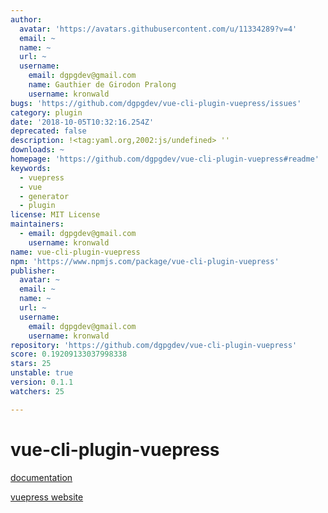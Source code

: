 ```yaml
---
author:
  avatar: 'https://avatars.githubusercontent.com/u/11334289?v=4'
  email: ~
  name: ~
  url: ~
  username:
    email: dgpgdev@gmail.com
    name: Gauthier de Girodon Pralong
    username: kronwald
bugs: 'https://github.com/dgpgdev/vue-cli-plugin-vuepress/issues'
category: plugin
date: '2018-10-05T10:32:16.254Z'
deprecated: false
description: !<tag:yaml.org,2002:js/undefined> ''
downloads: ~
homepage: 'https://github.com/dgpgdev/vue-cli-plugin-vuepress#readme'
keywords:
  - vuepress
  - vue
  - generator
  - plugin
license: MIT License
maintainers:
  - email: dgpgdev@gmail.com
    username: kronwald
name: vue-cli-plugin-vuepress
npm: 'https://www.npmjs.com/package/vue-cli-plugin-vuepress'
publisher:
  avatar: ~
  email: ~
  name: ~
  url: ~
  username:
    email: dgpgdev@gmail.com
    username: kronwald
repository: 'https://github.com/dgpgdev/vue-cli-plugin-vuepress'
score: 0.19209133037998338
stars: 25
unstable: true
version: 0.1.1
watchers: 25

---
```


# vue-cli-plugin-vuepress


[documentation](https://dgpgdev.github.io/vue-cli-plugin-vuepress/)


[vuepress website](https://vuepress.vuejs.org)